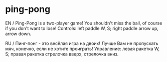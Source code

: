 # ping-pong
EN / Ping-Pong is a two-player game! You shouldn't miss the ball, of course if you don't want to lose!
Controls: left paddle W, S; right paddle arrow up, arrow down.

RU / Пинг-понг - это весёлая игра на двоих! Лучше Вам не пропускать мяч, конечно, если не хотите проиграть!
Управление: левая ракетка W, S; правая ракетка стрелочка вверх, стрелочка вниз.

